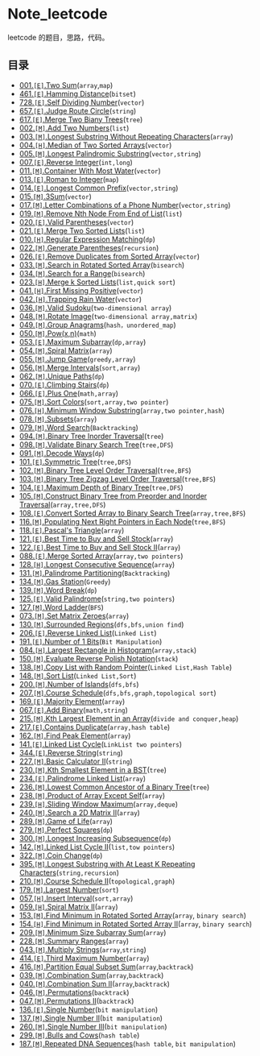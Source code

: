 # Note_leetcode

leetcode 的题目，思路，代码。

## 目录

 - [001.`[E]`.Two Sum](notes/001.md)(`array`,`map`)
 - [461.`[E]`.Hamming Distance](notes/461.md)(`bitset`)
 - [728.`[E]`.Self Dividing Number](notes/728.md)(`vector`)
 - [657.`[E]`.Judge Route Circle](notes/657.md)(`string`)
 - [617.`[E]`.Merge Two Biany Trees](notes/617.md)(`tree`)
 - [002.`[M]`.Add Two Numbers](notes/002.md)(`list`)
 - [003.`[M]`.Longest Substring Without Repeating Characters](notes/003.md)(`array`)
 - [004.`[H]`.Median of Two Sorted Arrays](notes/004.md)(`vector`)
 - [005.`[M]`.Longest Palindromic Substring](notes/005.md)(`vector,string`)
 - [007.`[E]`.Reverse Integer](notes/007.md)(`int,long`)
 - [011.`[M]`.Container With Most Water](notes/011.md)(`vector`)
 - [013.`[E]`.Roman to Integer](notes/013.md)(`map`)
 - [014.`[E]`.Longest Common Prefix](notes/014.md)(`vector,string`)
 - [015.`[M]`.3Sum](notes/015.md)(`vector`)
 - [017.`[M]`.Letter Combinations of a Phone Number](notes/017.md)(`vector,string`)
 - [019.`[M]`.Remove Nth Node From End of List](notes/019.md)(`list`)
 - [020.`[E]`.Valid Parentheses](notes/020.md)(`vector`)
 - [021.`[E]`.Merge Two Sorted Lists](notes/021.md)(`list`)
 - [010.`[H]`.Regular Expression Matching](notes/010.md)(`dp`)
 - [022.`[M]`.Generate Parentheses](notes/022.md)(`recursion`)
 - [026.`[E]`.Remove Duplicates from Sorted Array](notes/026.md)(`vector`)
 - [033.`[M]`.Search in Rotated Sorted Array](notes/033.md)(`bisearch`)
 - [034.`[M]`.Search for a Range](notes/034.md)(`bisearch`)
 - [023.`[H]`.Merge k Sorted Lists](notes/023.md)(`list,quick sort`)
 - [041.`[H]`.First Missing Positive](notes/041.md)(`vector`)
 - [042.`[H]`.Trapping Rain Water](notes/042.md)(`vector`)
 - [036.`[M]`.Valid Sudoku](notes/036.md)(`two-dimensional array`)
 - [048.`[M]`.Rotate Image](notes/048.md)(`two-dimensional array,matrix`)
 - [049.`[M]`.Group Anagrams](notes/049.md)(`hash，unordered_map`)
 - [050.`[M]`.Pow(x,n)](notes/050.md)(`math`)
 - [053.`[E]`.Maximum Subarray](notes/053.md)(`dp,array`)
 - [054.`[M]`.Spiral Matrix](notes/054.md)(`array`)
 - [055.`[M]`.Jump Game](notes/055.md)(`greedy,array`)
 - [056.`[M]`.Merge Intervals](notes/056.md)(`sort,array`)
 - [062.`[M]`.Unique Paths](notes/062.md)(`dp`)
 - [070.`[E]`.Climbing Stairs](notes/070.md)(`dp`)
 - [066.`[E]`.Plus One](notes/066.md)(`math,array`)
 - [075.`[M]`.Sort Colors](notes/075.md)(`sort,array,two pointer`)
 - [076.`[H]`.Minimum Window Substring](notes/076.md)(`array,two pointer,hash`)
 - [078.`[M]`.Subsets](notes/078.md)(`array`)
 - [079.`[M]`.Word Search](notes/079.md)(`Backtracking`)
 - [094.`[M]`.Binary Tree Inorder Traversal](notes/094.md)(`tree`)
 - [098.`[M]`.Validate Binary Search Tree](notes/098.md)(`tree,DFS`)
 - [091.`[M]`.Decode Ways](notes/091.md)(`dp`)
 - [101.`[E]`.Symmetric Tree](notes/101.md)(`tree,DFS`)
 - [102.`[M]`.Binary Tree Level Order Traversal](notes/102.md)(`tree,BFS`)
 - [103.`[M]`.Binary Tree Zigzag Level Order Traversal](notes/103.md)(`tree,BFS`)
 - [104.`[E]`.Maximum Depth of Binary Tree](notes/104.md)(`tree,DFS`)
 - [105.`[M]`.Construct Binary Tree from Preorder and Inorder Traversal](notes/105.md)(`array,tree,DFS`)
 - [108.`[E]`.Convert Sorted Array to Binary Search Tree](notes/108.md)(`array,tree,BFS`)
 - [116.`[M]`.Populating Next Right Pointers in Each Node](notes/116.md)(`tree,BFS`)
 - [118.`[E]`.Pascal's Triangle](notes/118.md)(`array`)
 - [121.`[E]`.Best Time to Buy and Sell Stock](notes/121.md)(`array`)
 - [122.`[E]`.Best Time to Buy and Sell Stock II](notes/122.md)(`array`)
 - [088.`[E]`.Merge Sorted Array](notes/088.md)(`array,two pointers`)
 - [128.`[H]`.Longest Consecutive Sequence](notes/128.md)(`array`)
 - [131.`[M]`.Palindrome Partitioning](notes/131.md)(`Backtracking`)
 - [134.`[M]`.Gas Station](notes/134.md)(`Greedy`)
 - [139.`[M]`.Word Break](notes/139.md)(`dp`)
 - [125.`[E]`.Valid Palindrome](notes/125.md)(`string,two pointers`)
 - [127.`[M]`.Word Ladder](notes/127.md)(`BFS`)
 - [073.`[M]`.Set Matrix Zeroes](notes/073.md)(`array`)
 - [130.`[M]`.Surrounded Regions](notes/130.md)(`dfs,bfs,union find`)
 - [206.`[E]`.Reverse Linked List](notes/206.md)(`Linked List`)
 - [191.`[E]`.Number of 1 Bits](notes/191.md)(`Bit Manipulation`)
 - [084.`[H]`.Largest Rectangle in Histogram](notes/084.md)(`array,stack`)
 - [150.`[M]`.Evaluate Reverse Polish Notation](notes/150.md)(`stack`)
 - [138.`[M]`.Copy List with Random Pointer](notes/138.md)(`Linked List,Hash Table`)
 - [148.`[M]`.Sort List](notes/148.md)(`Linked List,Sort`)
 - [200.`[M]`.Number of Islands](notes/200.md)(`dfs,bfs`)
 - [207.`[M]`.Course Schedule](notes/207.md)(`dfs,bfs,graph,topological sort`)
 - [169.`[E]`.Majority Element](notes/169.md)(`array`)
 - [067.`[E]`.Add Binary](notes/067.md)(`math,string`)
 - [215.`[M]`.Kth Largest Element in an Array](notes/215.md)(`divide and conquer,heap`)
 - [217.`[E]`.Contains Duplicate](notes/217.md)(`array,hash table`)
 - [162.`[M]`.Find Peak Element](notes/162.md)(`array`)
 - [141.`[E]`.Linked List Cycle](notes/141.md)(`LinkList two pointers`)
 - [344.`[E]`.Reverse String](notes/344.md)(`string`)
 - [227.`[M]`.Basic Calculator II](notes/227.md)(`string`)
 - [230.`[M]`.Kth Smallest Element in a BST](notes/230.md)(`tree`)
 - [234.`[E]`.Palindrome Linked List](notes/234.md)(`array`)
 - [236.`[M]`.Lowest Common Ancestor of a Binary Tree](notes/236.md)(`tree`)
 - [238.`[M]`.Product of Array Except Self](notes/238.md)(`array`)
 - [239.`[H]`.Sliding Window Maximum](notes/239.md)(`array,deque`)
 - [240.`[M]`.Search a 2D Matrix II](notes/240.md)(`array`)
 - [289.`[M]`.Game of Life](notes/289.md)(`array`)
 - [279.`[M]`.Perfect Squares](notes/279.md)(`dp`)
 - [300.`[M]`.Longest Increasing Subsequence](notes/300.md)(`dp`)
 - [142.`[M]`.Linked List Cycle II](notes/142.md)(`list,tow pointers`)
 - [322.`[M]`.Coin Change](notes/322.md)(`dp`)
 - [395.`[M]`.Longest Substring with At Least K Repeating Characters](notes/395.md)(`string,recursion`)
 - [210.`[M]`.Course Schedule II](notes/210.md)(`topological,graph`)
 - [179.`[M]`.Largest Number](notes/179.md)(`sort`)
 - [057.`[H]`.Insert Interval](notes/057.md)(`sort,array`)
 - [059.`[H]`.Spiral Matrix II](notes/059.md)(`array`)
 - [153.`[M]`.Find Minimum in Rotated Sorted Array](notes/153.md)(`array`, `binary search`)
 - [154.`[H]`.Find Minimum in Rotated Sorted Array II](notes/154.md)(`array`, `binary search`)
 - [209.`[M]`.Minimum Size Subarray Sum](notes/209.md)(`array`)
 - [228.`[M]`.Summary Ranges](notes/228.md)(`array`)
 - [043.`[M]`.Multiply Strings](notes/043.md)(`array`,`string`)
 - [414.`[E]`.Third Maximum Number](notes/414.md)(`array`)
 - [416.`[M]`.Partition Equal Subset Sum](notes/416.md)(`array`,`backtrack`)
 - [039.`[M]`.Combination Sum](notes/039.md)(`array`,`backtrack`)
 - [040.`[M]`.Combination Sum II](notes/040.md)(`array`,`backtrack`)
 - [046.`[M]`.Permutations](notes/046.md)(`backtrack`)
 - [047.`[M]`.Permutations II](notes/047.md)(`backtrack`)
 - [136.`[E]`.Single Number](notes/136.md)(`bit manipulation`)
 - [137.`[M]`.Single Number II](notes/137.md)(`bit manipulation`)
 - [260.`[M]`.Single Number III](notes/260.md)(`bit manipulation`)
 - [299.`[M]`.Bulls and Cows](notes/299.md)(`hash table`)
 - [187.`[M]`.Repeated DNA Sequences](notes/187.md)(`hash table`, `bit manipulation`)

